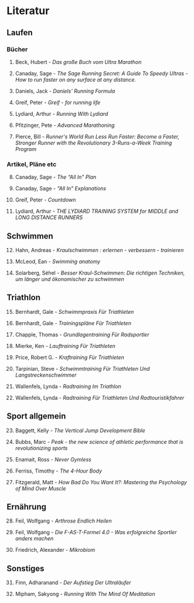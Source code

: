 # Literatur

## Laufen

### Bücher

1. Beck, Hubert -  *Das große Buch vom Ultra Marathon*

2. Canaday, Sage - *The Sage Running Secret: A Guide To Speedy Ultras - How to run faster on any surface at any distance.*

3. Daniels, Jack - *Daniels' Running Formula*

4. Greif, Peter - *Greif - for running life*

5. Lydiard, Arthur - *Running With Lydiard*

6. Pfitzinger, Pete - *Advanced Marathoning*

7. Pierce, Bill - *Runner's World Run Less Run Faster: Become a Faster, Stronger Runner with the Revolutionary 3-Runs-a-Week Training Program*

### Artikel, Pläne etc

8. Canaday, Sage - *The “All In” Plan*

9. Canaday, Sage - *"All In" Explanations*

10. Greif, Peter - *Countdown*

11. Lydiard, Arthur - *THE LYDIARD TRAINING SYSTEM for MIDDLE and LONG DISTANCE RUNNERS*


## Schwimmen

12. Hahn, Andreas - *Kraulschwimmen : erlernen - verbessern - trainieren*

13. McLeod, Ean - *Swimming anatomy*

14. Solarberg, Séhel - *Besser Kraul-Schwimmen: Die richtigen Techniken, um länger und ökonomischer zu schwimmen*

## Triathlon

15. Bernhardt, Gale - *Schwimmpraxis Für Triathleten*

16. Bernhardt, Gale - *Trainingspläne Für Triathleten*

17. Chapple, Thomas - *Grundlagentraining Für Radsportler*

18. Mierke, Ken - *Lauftraining Für Triathleten*

19. Price, Robert G. - *Kraftraining Für Triathleten* 

20. Tarpinian, Steve - *Schwimmtraining Für Triathleten Und Langstreckenschwimmer*

21. Wallenfels, Lynda - *Radtraining Im Triathlon*

22. Wallenfels, Lynda - *Radtraining Für Triathleten Und Radtouristikfahrer* 

## Sport allgemein

23. Baggett, Kelly - *The Vertical Jump Development Bible*

24. Bubbs, Marc - *Peak - the new science of athletic performance that is revolutionizing sports*

25. Enamait, Ross - *Never Gymless*

26. Ferriss, Timothy  - *The 4-Hour Body*

27. Fitzgerald, Matt - *How Bad Do You Want It?: Mastering the Psychology of Mind Over Muscle*

## Ernährung

28. Feil, Wolfgang - *Arthrose Endlich Heilen*

29. Feil, Wolfgang - *Die F-AS-T-Formel 4.0 - Was erfolgreiche Sportler anders machen*

30. Friedrich, Alexander - *Mikrobiom*

## Sonstiges

31. Finn, Adharanand - *Der Aufstieg Der Ultraläufer*

32. Mipham, Sakyong - *Running With The Mind Of Meditation*
